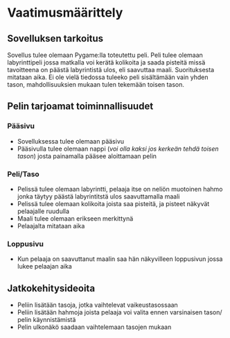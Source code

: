 # Vaatimusmäärittely

## Sovelluksen tarkoitus

Sovellus tulee olemaan Pygame:lla toteutettu peli. Peli tulee olemaan labyrinttipeli jossa matkalla voi kerätä kolikoita ja saada pisteitä missä tavoitteena on päästä labyrintistä ulos, eli saavuttaa maali. Suorituksesta mitataan aika. Ei ole vielä tiedossa tuleeko peli sisältämään vain yhden tason, mahdollisuuksien mukaan tulen tekemään toisen tason. 

## Pelin tarjoamat toiminnallisuudet

### Pääsivu
- Sovelluksessa tulee olemaan pääsivu 
- Pääsivulla tulee olemaan nappi (*voi olla kaksi jos kerkeän tehdä toisen tason*) josta painamalla pääsee aloittamaan pelin

### Peli/Taso
- Pelissä tulee olemaan labyrintti, pelaaja itse on neliön muotoinen hahmo jonka täytyy päästä labyrintitstä ulos saavuttamalla maali
- Pelissä tulee olemaan kolikoita joista saa pisteitä, ja pisteet näkyvät pelaajalle ruudulla
- Maali tulee olemaan erikseen merkittynä
- Pelaajalta mitataan aika

### Loppusivu
- Kun pelaaja on saavuttanut maalin saa hän näkyvilleen loppusivun jossa lukee pelaajan aika

## Jatkokehitysideoita
- Peliin lisätään tasoja, jotka vaihtelevat vaikeustasossaan
- Peliin lisätään hahmoja joista pelaaja voi valita ennen varsinaisen tason/ pelin käynnistämistä
- Pelin ulkonäkö saadaan vaihtelemaan tasojen mukaan
